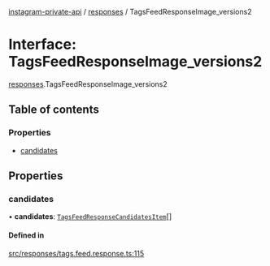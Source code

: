 [instagram-private-api](../../README.md) / [responses](../../modules/responses.md) / TagsFeedResponseImage_versions2

# Interface: TagsFeedResponseImage\_versions2

[responses](../../modules/responses.md).TagsFeedResponseImage_versions2

## Table of contents

### Properties

- [candidates](TagsFeedResponseImage_versions2.md#candidates)

## Properties

### candidates

• **candidates**: [`TagsFeedResponseCandidatesItem`](TagsFeedResponseCandidatesItem.md)[]

#### Defined in

[src/responses/tags.feed.response.ts:115](https://github.com/Nerixyz/instagram-private-api/blob/4971f34/src/responses/tags.feed.response.ts#L115)
